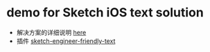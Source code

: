 # demo for Sketch iOS text solution

- 解决方案的详细说明 [here](http://leavez.xyz/2017/06/27/implement_the_design/)
- 插件 [sketch-engineer-friendly-text](https://github.com/leavez/sketch-engineer-friendly-text) 
